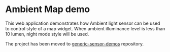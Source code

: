 # Ambient Map demo

This web application demonstrates how Ambient light sensor can be used to control style of a map widget. When ambient illuminance level is less than 10 lumen, night mode style will be used.

The project has been moved to [generic-sensor-demos](https://github.com/intel/generic-sensor-demos/tree/master/ambient-map) repository.